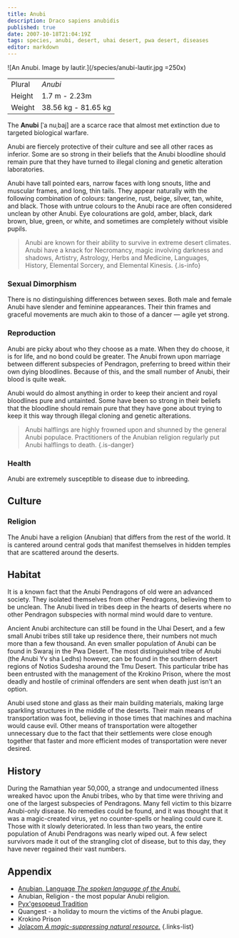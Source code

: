```yaml
---
title: Anubi
description: Draco sapiens anubidis
published: true
date: 2007-10-18T21:04:19Z
tags: species, anubi, desert, uhai desert, pwa desert, diseases
editor: markdown
---
```


![An Anubi. Image by lautir.](/species/anubi-lautir.jpg =250x)

| | |
|-|-|
| Plural        | *Anubi* |
| Height        | 1.7 m - 2.23m |
| Weight        | 38.56 kg - 81.65 kg |

The **Anubi** \[ˈa nuˌbaj\] are a scarce race that almost met extinction due to targeted biological warfare.

Anubi are fiercely protective of their culture and see all other races as inferior. Some are so strong in their beliefs that the Anubi bloodline should remain pure that they have turned to illegal cloning and genetic alteration laboratories.

Anubi have tall pointed ears, narrow faces with long snouts, lithe and muscular frames, and long, thin tails. They appear naturally with the following combination of colours: tangerine, rust, beige, silver, tan, white, and black. Those with untrue colours to the Anubi race are often considered unclean by other Anubi. Eye colourations are gold, amber, black, dark brown, blue, green, or white, and sometimes are completely without visible pupils.

> Anubi are known for their ability to survive in extreme desert climates. Anubi have a knack for Necromancy, magic involving darkness and shadows, Artistry, Astrology, Herbs and Medicine, Languages, History, Elemental Sorcery, and Elemental Kinesis.
{.is-info}

### Sexual Dimorphism

There is no distinguishing differences between sexes. Both male and female Anubi have slender and feminine appearances. Their thin frames and graceful movements are much akin to those of a dancer — agile yet strong.

### Reproduction

Anubi are picky about who they choose as a mate. When they do choose, it is for life, and no bond could be greater. The Anubi frown upon marriage between different subspecies of Pendragon, preferring to breed within their own dying bloodlines. Because of this, and the small number of Anubi, their blood is quite weak.

Anubi would do almost anything in order to keep their ancient and royal bloodlines pure and untainted. Some have been so strong in their beliefs that the bloodline should remain pure that they have gone about trying to keep it this way through illegal cloning and genetic alterations.

> Anubi halflings are highly frowned upon and shunned by the general Anubi populace. Practitioners of the Anubian religion regularly put Anubi halflings to death.
{.is-danger}

### Health

Anubi are extremely susceptible to disease due to inbreeding.

## Culture

### Religion

The Anubi have a religion (Anubian) that differs from the rest of the world. It is cantered around central gods that manifest themselves in hidden temples that are scattered around the deserts.

## Habitat

It is a known fact that the Anubi Pendragons of old were an advanced society. They isolated themselves from other Pendragons, believing them to be unclean. The Anubi lived in tribes deep in the hearts of deserts where no other Pendragon subspecies with normal mind would dare to venture.

Ancient Anubi architecture can still be found in the Uhai Desert, and a few small Anubi tribes still take up residence there, their numbers not much more than a few thousand. An even smaller population of Anubi can be found in Swaraj in the Pwa Desert. The most distinguished tribe of Anubi (the Anubi Yv sha Ledhs) however, can be found in the southern desert regions of Notios Sudesha around the Tmu Desert. This particular tribe has been entrusted with the management of the Krokino Prison, where the most deadly and hostile of criminal offenders are sent when death just isn’t an option.

Anubi used stone and glass as their main building materials, making large sparkling structures in the middle of the deserts. Their main means of transportation was foot, believing in those times that machines and machina would cause evil. Other means of transportation were altogether unnecessary due to the fact that their settlements were close enough together that faster and more efficient modes of transportation were never desired.

## History

During the Ramathian year 50,000, a strange and undocumented illness wreaked havoc upon the Anubi tribes, who by that time were thriving and one of the largest subspecies of Pendragons. Many fell victim to this bizarre Anubi-only disease. No remedies could be found, and it was thought that it was a magic-created virus, yet no counter-spells or healing could cure it. Those with it slowly deteriorated. In less than two years, the entire population of Anubi Pendragons was nearly wiped out. A few select survivors made it out of the strangling clot of disease, but to this day, they have never regained their vast numbers.

## Appendix

- [Anubian, Language *The spoken language of the Anubi.*](/languages/anubian)
- Anubian, Religion - the most popular Anubi religion.
- [Pyx'gesopeud Tradition](/traditions/pyxgesopeud-tradition)
- Quangest - a holiday to mourn the victims of the Anubi plague.
- Krokino Prison
- [Jolacom *A magic-suppressing natural resource.*](/natural-resources/jolacom)
{.links-list}